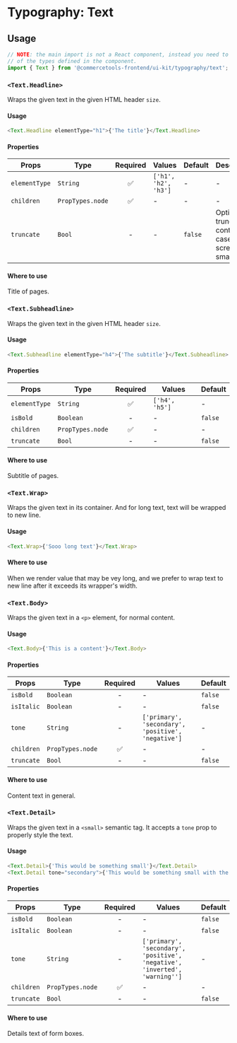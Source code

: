# Typography: Text

## Usage

```js
// NOTE: the main import is not a React component, instead you need to use one
// of the types defined in the component.
import { Text } from '@commercetools-frontend/ui-kit/typography/text';
```

### `<Text.Headline>`

Wraps the given text in the given HTML header `size`.

#### Usage

```js
<Text.Headline elementType="h1">{'The title'}</Text.Headline>
```

#### Properties

| Props         | Type             | Required | Values               | Default | Description                                                    |
| ------------- | ---------------- | :------: | -------------------- | ------- | -------------------------------------------------------------- |
| `elementType` | `String`         |    ✅    | `['h1', 'h2', 'h3']` | -       | -                                                              |
| `children`    | `PropTypes.node` |    ✅    | -                    | -       | -                                                              |
| `truncate`    | `Bool`           |    -     | -                    | `false` | Option for truncate content in case the screen has small width |

#### Where to use

Title of pages.

### `<Text.Subheadline>`

Wraps the given text in the given HTML header `size`.

#### Usage

```js
<Text.Subheadline elementType="h4">{'The subtitle'}</Text.Subheadline>
```

#### Properties

| Props         | Type             | Required | Values         | Default |
| ------------- | ---------------- | :------: | -------------- | ------- |
| `elementType` | `String`         |    ✅    | `['h4', 'h5']` | -       |
| `isBold`      | `Boolean`        |    -     | -              | `false` |
| `children`    | `PropTypes.node` |    ✅    | -              | -       |
| `truncate`    | `Bool`           |    -     | -              | `false` |

#### Where to use

Subtitle of pages.

### `<Text.Wrap>`

Wraps the given text in its container. And for long text, text will be wrapped to new line.

#### Usage

```js
<Text.Wrap>{'Sooo long text'}</Text.Wrap>
```

#### Where to use

When we render value that may be vey long, and we prefer to wrap text to new line after it exceeds its wrapper's width.

### `<Text.Body>`

Wraps the given text in a `<p>` element, for normal content.

#### Usage

```js
<Text.Body>{'This is a content'}</Text.Body>
```

#### Properties

| Props      | Type             | Required | Values                                             | Default |
| ---------- | ---------------- | :------: | -------------------------------------------------- | ------- |
| `isBold`   | `Boolean`        |    -     | -                                                  | `false` |
| `isItalic` | `Boolean`        |    -     | -                                                  | `false` |
| `tone`     | `String`         |    -     | `['primary', 'secondary', 'positive', 'negative']` | -       |
| `children` | `PropTypes.node` |    ✅    | -                                                  | -       |
| `truncate` | `Bool`           |    -     | -                                                  | `false` |

#### Where to use

Content text in general.

### `<Text.Detail>`

Wraps the given text in a `<small>` semantic tag. It accepts a `tone` prop to
properly style the text.

#### Usage

```js
<Text.Detail>{'This would be something small'}</Text.Detail>
<Text.Detail tone="secondary">{'This would be something small with the secondary tone applied'}</Text.Detail>
```

#### Properties

| Props      | Type             | Required | Values                                                                     | Default |
| ---------- | ---------------- | :------: | -------------------------------------------------------------------------- | ------- |
| `isBold`   | `Boolean`        |    -     | -                                                                          | `false` |
| `isItalic` | `Boolean`        |    -     | -                                                                          | `false` |
| `tone`     | `String`         |    -     | `['primary', 'secondary', 'positive', 'negative', 'inverted', 'warning'']` | -       |
| `children` | `PropTypes.node` |    ✅    | -                                                                          | -       |
| `truncate` | `Bool`           |    -     | -                                                                          | `false` |

#### Where to use

Details text of form boxes.
